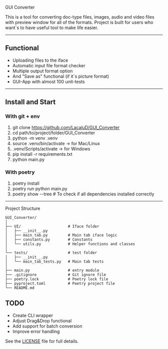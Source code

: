 GUI Converter

This is a tool for converting doc-type files, images, audio and video files with preview window for all of the formats.
Project is built for users who want`s to have useful tool to make life easier.

---

## Functional
- Uploading files to the iface
- Automatic input file format checker
- Multiple output format option
- And "Save as" functional (if it`s picture format)
- GUI-App with almost 100 unit-tests

---

## Install and Start
### With git + env
1. git clone https://github.com/LacaluD/GUI_Converter
2. cd path/to/project/folder/GUI_Converter
3. python -m venv .venv
4. source .venv/bin/activate -> for Mac/Linux
4. .venv/Scripts/activate -> for Windows
5. pip install -r requirements.txt
6. python main.py

### With poetry
1. poetry install
2. poetry run python main.py
3. poetry show --tree    # To check if all dependencies installed correctly

---

Project Structure
```text
GUI_Converter/
│
├── UI/                     # Iface folder
│   ├── __init__.py
│   ├── main_tab.py         # Main tab iface logic
│   ├── constants.py        # Constants
│   └── utils.py            # Helper functions and classes
│
└── tests/                  # test folder
│   ├── __init__.py
│   └── main_tab_tests.py   # Main tab tests
│
├── main.py                 # entry module
├── .gitignore              # Git ignore file
├── poetry.lock             # Poetry lock file
├── pyproject.toml          # Poetry project file
└── README.md
```

## TODO
- Create CLI wrapper
- Adjust Drag&Drop functional
- Add support for batch conversion
- Improve error handling



See the [LICENSE](LICENSE) file for full details.


